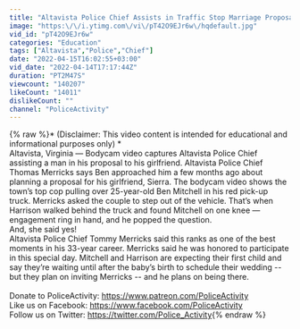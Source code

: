```yaml
---
title: "Altavista Police Chief Assists in Traffic Stop Marriage Proposal"
image: "https:\/\/i.ytimg.com\/vi\/pT42O9EJr6w\/hqdefault.jpg"
vid_id: "pT42O9EJr6w"
categories: "Education"
tags: ["Altavista","Police","Chief"]
date: "2022-04-15T16:02:55+03:00"
vid_date: "2022-04-14T17:17:44Z"
duration: "PT2M47S"
viewcount: "140207"
likeCount: "14011"
dislikeCount: ""
channel: "PoliceActivity"
---
```

{% raw %}* (Disclaimer: This video content is intended for educational and informational purposes only) *<br />Altavista, Virginia — Bodycam video captures Altavista Police Chief assisting a man in his proposal to his girlfriend. Altavista Police Chief Thomas Merricks says Ben approached him a few months ago about planning a proposal for his girlfriend, Sierra. The bodycam video shows the town’s top cop pulling over 25-year-old Ben Mitchell in his red pick-up truck. Merricks asked the couple to step out of the vehicle. That’s when Harrison walked behind the truck and found Mitchell on one knee — engagement ring in hand, and he popped the question.<br />And, she said yes!<br />Altavista Police Chief Tommy Merricks said this ranks as one of the best moments in his 33-year career. Merricks said he was honored to participate in this special day. Mitchell and Harrison are expecting their first child and say they’re waiting until after the baby’s birth to schedule their wedding -- but they plan on inviting Merricks -- and he plans on being there.<br /><br />Donate to PoliceActivity: <a rel="nofollow" target="blank" href="https://www.patreon.com/PoliceActivity">https://www.patreon.com/PoliceActivity</a><br />Like us on Facebook: <a rel="nofollow" target="blank" href="https://www.facebook.com/PoliceActivity">https://www.facebook.com/PoliceActivity</a><br />Follow us on Twitter: <a rel="nofollow" target="blank" href="https://twitter.com/Police_Activity">https://twitter.com/Police_Activity</a>{% endraw %}
